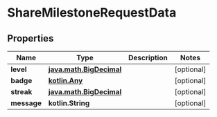 
# ShareMilestoneRequestData

## Properties
| Name | Type | Description | Notes |
| ------------ | ------------- | ------------- | ------------- |
| **level** | [**java.math.BigDecimal**](java.math.BigDecimal.md) |  |  [optional] |
| **badge** | [**kotlin.Any**](.md) |  |  [optional] |
| **streak** | [**java.math.BigDecimal**](java.math.BigDecimal.md) |  |  [optional] |
| **message** | **kotlin.String** |  |  [optional] |



